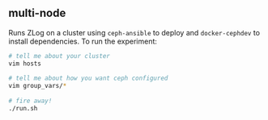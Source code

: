 multi-node
----------

Runs ZLog on a cluster using `ceph-ansible` to deploy and `docker-cephdev` to
install dependencies. To run the experiment:

```bash
# tell me about your cluster
vim hosts
   
# tell me about how you want ceph configured
vim group_vars/*
    
# fire away!
./run.sh
```
